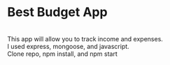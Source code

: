 # Best Budget App
<br>
This app will allow you to track income and expenses. 
<br>
I used express, mongoose, and javascript.
<br>
Clone repo, npm install, and npm start
